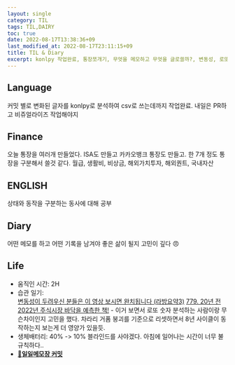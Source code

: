 ```yaml
---
layout: single
category: TIL
tags: TIL,DAIRY
toc: true
date: 2022-08-17T13:38:36+09
last_modified_at: 2022-08-17T23:11:15+09
title: TIL & Diary
excerpt: konlpy 작업완료, 통장쪼개기, 무엇을 메모하고 무엇을 글로쓸까?, 변동성, 로또과학
---
```

## Language  
커밋 별로 변화된 글자를 konlpy로 분석하여 csv로 쓰는데까지 작업완료. 내일은 PR하고 비쥬얼라이즈 작업해야지 

## Finance  
오늘 통장을 여러개 만들었다. ISA도 만들고 카카오뱅크 통장도 만들고. 한 7개 정도 통장을 구분해서 쓸것 같다. 월급, 생활비, 비상금, 해외가치투자, 해외퀀트, 국내자산

## ENGLISH  
상태와 동작을 구분하는 동사에 대해 공부

## Diary  
어떤 메모를 하고 어떤 기록을 남겨야 좋은 삶이 될지 고민이 깊다 😠

## Life  
- 움직인 시간: 2H  
- 습관 일기:  
[변동성이 두려우신 분들은 이 영상 보시면 완치됩니다 (라방요약3)](https://www.youtube.com/watch?v=W4Z-hTubvT0)
[779. 20년 전 2022년 주식시장 바닥을 예측한 책!](https://www.youtube.com/watch?v=ENSQJWZDsyg&t=704s) - 이거 보면서 로또 숫자 분석하는 사람이랑 무슨차이인지 고민을 했다. 차라리 거품 붕괴를 기준으로 리셋하면서 8년 사이클이 동작하는지 보는게 더 영양가 있을듯.
- 생체배터리: 40% -> 10% 블라인드를 사야겠다. 아침에 일어나는 시간이 너무 불규칙하다..  
- [🔗**일일메모장 커밋**](https://github.com/HibikeQuantum/PlayGround/commit/3cadb97ed436cf71775a7558022dd220cf901e3e)  